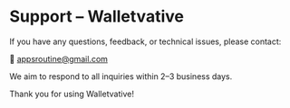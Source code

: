 # Support – Walletvative

If you have any questions, feedback, or technical issues, please contact:

📧 appsroutine@gmail.com

We aim to respond to all inquiries within 2–3 business days.

Thank you for using Walletvative!
